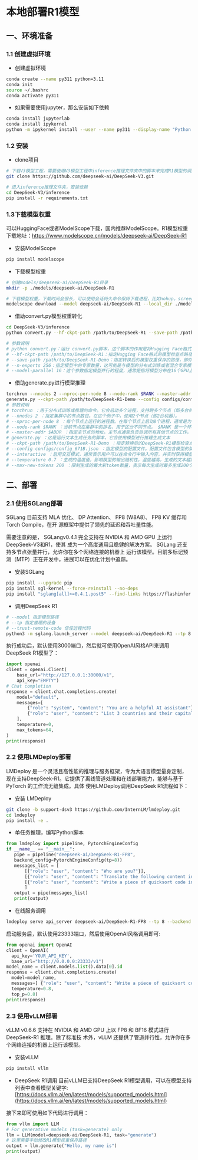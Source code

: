 # 本地部署R1模型

## 一、环境准备
### 1.1 创建虚拟环境
 * 创建虚拟环境
```bash
conda create --name py311 python=3.11
conda init
source ~/.bashrc
conda activate py311
```
 * 如果需要使用jupyter，那么安装如下依赖
 ```bash
 conda install jupyterlab
 conda install ipykernel
 python -m ipykernel install --user --name py311 --display-name "Python 3.11"
 ```

### 1.2 安装
 * clone项目
```bash
# 下载V3模型工程，需要使用V3模型工程中inference推理文件夹中的脚本来完成R1模型的调用(因为R1模型没有单独的脚本，它们的调用方式相同)
git clone https://github.com/deepseek-ai/DeepSeek-V3.git

# 进入inference推理文件夹，安装依赖
cd DeepSeek-V3/inference
pip install -r requirements.txt
```

### 1.3下载模型权重
可以HuggingFace或者ModelScope下载，国内推荐ModelScope。R1模型权重下载地址：https://www.modelscope.cn/models/deepseek-ai/DeepSeek-R1

 * 安装ModelScope
```bash
pip install modelscope
```

 * 下载模型权重
```bash
# 创建models/deepseek-ai/DeepSeek-R1目录
mkdir -p ./models/deepseek-ai/DeepSeek-R1

# 下载模型权重，下载时间会很长，可以使用会话持久命令保持下载进程，比如nohup，screen等
modelscope download --model deepseek-ai/DeepSeek-R1 --local_dir ./models/deepseek-ai/DeepSeek-R1
```

 * 借助convert.py模型权重转化
 ```bash
 cd DeepSeek-V3/inference
 python convert.py --hf-ckpt-path /path/to/DeepSeek-R1 --save-path /path/to/DeepSeek-R1-Demo --n-experts 256 --model-parallel 16

 # 参数说明
 # python convert.py：运行 convert.py脚本，这个脚本的作用是将Hugging Face格式的模型权重转换为另一个特定的格式
 # --hf-ckpt-path /path/to/DeepSeek-R1：指定Hugging Face格式的模型检查点路径（即模型 文件所在的位置）。在这个例子中是 /path/to/DeepSeek-R1
 # --save-path /path/to/DeepSeek-R1-Demo：指定转换后的模型权重保存的路径，即你想将模型 保存到哪里
 # --n-experts 256：指定模型中的专家数量，这可能是与模型的分布式训练或者混合专家模型 （Mixture of Experts, MoE）相关的参数，设置为256表示该模型将使用256个专家。
 # --model-parallel 16：这个参数指定模型并行的程度，通常是指将模型分布在16个GPU上进行 训练或推理。
 ```


 * 借助generate.py进行模型推理
 ```bash
torchrun --nnodes 2 --nproc-per-node 8 --node-rank $RANK --master-addr $ADDR 
generate.py --ckpt-path /path/to/DeepSeek-R1-Demo --config configs/config_671B.json --interactive --temperature 0.7 --max-new-tokens 200
 # 参数说明
 # torchrun ：用于分布式训练或推理的命令。它会启动多个进程，支持跨多个节点（即多台机器） 运行
 # --nnodes 2 ：指定集群中的节点数目。在这个例子中，使用2个节点（即2台机器）。
 # --nproc-per-node 8 ：每个节点上运行的进程数。在每个节点上启动8个进程，通常是为了充分 利用每个节点上的多个GPU。
 # --node-rank $RANK ：当前节点在集群中的排名，用于区分不同节点。 $RANK 是一个环境变量， 代表当前节点的编号。 
 # --master-addr $ADDR ：指定主节点的地址。主节点通常负责协调所有其他节点的工作。 $ADDR 是一个环境变量，表示主节点的IP地址或主机名。
 # generate.py ：这是运行文本生成任务的脚本，它会使用模型进行推理生成文本
 # --ckpt-path /path/to/DeepSeek-R1-Demo ：指定转换后的DeepSeek-R1模型检查点路径。这 个路径是你之前在转换步骤中保存的模型文件。
 # --config configs/config_671B.json ：指定模型的配置文件。配置文件包含模型的架构、超参 数等信息。在这个例子中，配置文件是 configs/config_671B.json。
 # --interactive ：启用交互模式，通常表示用户可以在命令行中输入内容，并实时获得模型的响 应。
 # --temperature 0.7 ：生成的温度值，影响模型的输出随机性。温度越高，生成的文本越随机； 温度越低，生成的文本越确定。 0.7通常意味着适度的随机性。
 # --max-new-tokens 200 ：限制生成的最大新token数量，表示每次生成时最多生成200个新的词 元。
 ```

## 二、部署
### 2.1 使用SGLang部署
SGLang 目前支持 MLA 优化、 DP Attention、 FP8 (W8A8)、 FP8 KV 缓存和 Torch Compile，在开 源框架中提供了领先的延迟和吞吐量性能。

需要注意的是， SGLangv0.4.1 完全支持在 NVIDIA 和 AMD GPU 上运行 DeepSeek-V3和R1，使其 成为一个高度通用且稳健的解决方案。 SGLang 还支持多节点张量并行，允许你在多个网络连接的机器上 运行该模型。目前多标记预测（MTP）正在开发中，进展可以在优化计划中追踪。

 * 安装SGLang
```bash
pip install --upgrade pip
pip install sgl-kernel --force-reinstall --no-deps
pip install "sglang[all]>=0.4.1.post5" --find-links https://flashinfer.ai/whl/cu124/torch2.4/flashinfer
```
 
 * 调用DeepSeek R1
```bash
# --model 指定模型路径
# --tp 指定推理的设备
# --trust-remote-code 信任远程代码
python3 -m sglang.launch_server --model deepseek-ai/DeepSeek-R1 --tp 8 --trust-remote-code
```
执行成功后，默认使用3000端口，然后就可使用OpenAI风格API来调用DeepSeek R1模型了：
```python
import openai
client = openai.Client( 
    base_url="http://127.0.0.1:30000/v1", 
    api_key="EMPTY")
# Chat completion
response = client.chat.completions.create(
    model="default",
    messages=[ 
        {"role": "system", "content": "You are a helpful AI assistant"},
        {"role": "user", "content": "List 3 countries and their capitals."},
    ], 
    temperature=0, 
    max_tokens=64, 
)
print(response)
```

### 2.2 使用LMDeploy部署
LMDeploy 是一个灵活且高性能的推理与服务框架，专为大语言模型量身定制，现在支持DeepSeek-R1。它提供了离线管道处理和在线部署能力，能够与基于 PyTorch 的工作流无缝集成。具体 使用LMDeploy调用DeepSeek R1流程如下：

 * 安装 LMDeploy
 ```bash
 git clone -b support-dsv3 https://github.com/InternLM/lmdeploy.git 
 cd lmdeploy
 pip install -e .
 ```

 * 单任务推理，编写Python脚本
 ```python
 from lmdeploy import pipeline, PytorchEngineConfig
 if __name__ == "__main__":
    pipe = pipeline("deepseek-ai/DeepSeek-R1-FP8", 
    backend_config=PytorchEngineConfig(tp=8)) 
    messages_list = [ 
        [{"role": "user", "content": "Who are you?"}], 
        [{"role": "user", "content": "Translate the following content into Chinese directly: DeepSeek-V3 adopts innovative architectures to guarantee economical training and efficient inference."}],
        [{"role": "user", "content": "Write a piece of quicksort code in C++."}], 
        ] 
    output = pipe(messages_list) 
    print(output)
 ```

  * 在线服务调用
  ```bash
  lmdeploy serve api_server deepseek-ai/DeepSeek-R1-FP8 --tp 8 --backend pytorch
  ```
  启动服务后，默认使用23333端口，然后使用OpenAI风格调用即可:
  ```python
  from openai import OpenAI 
  client = OpenAI( 
    api_key='YOUR_API_KEY', 
    base_url="http://0.0.0.0:23333/v1")
  model_name = client.models.list().data[0].id 
  response = client.chat.completions.create( 
    model=model_name, 
    messages=[ {"role": "user", "content": "Write a piece of quicksort code in C++."} ], 
    temperature=0.8, 
    top_p=0.8)
  print(response)
  ```

### 2.3 使用vLLM部署
vLLM v0.6.6 支持在 NVIDIA 和 AMD GPU 上以 FP8 和 BF16 模式进行 DeepSeek-R1 推理。除了标准技 术外，vLLM 还提供了管道并行性，允许你在多个网络连接的机器上运行该模型。

 * 安装vLLM
 ```bash
 pip install vllm
 ```

 * DeepSeek R1调用
 目前vLLM已支持DeepSeek R1模型调用，可以在模型支持列表中查看模型关键字: [https://docs.vllm.ai/en/latest/models/supported_models.html](https://docs.vllm.ai/en/latest/models/supported_models.html)

 接下来即可使用如下代码进行调用：
 ```python
 from vllm import LLM
 # For generative models (task=generate) only
 llm = LLM(model=deepseek-ai/DeepSeek-R1, task="generate") 
 # 这里需要手动修改R1模型权重保存路径
 output = llm.generate("Hello, my name is") 
 print(output)
 ```